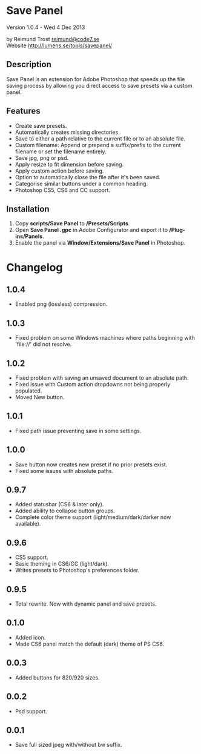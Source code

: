 Save Panel
==========

Version 1.0.4 - Wed 4 Dec 2013

by Reimund Trost <reimund@code7.se>  
Website <http://lumens.se/tools/savepanel/>


Description
-----------
Save Panel is an extension for Adobe Photoshop that speeds up the file saving
process by allowing you direct access to save presets via a custom panel.


Features
--------
- Create save presets.
- Automatically creates missing directories.
- Save to either a path relative to the current file or to an absolute file.
- Custom filename: Append or prepend a suffix/prefix to the current filename or
  set the filename entirely.
- Save jpg, png or psd.
- Apply resize to fit dimension before saving.
- Apply custom action before saving.
- Option to automatically close the file after it's been saved.
- Categorise similar buttons under a common heading.
- Photoshop CS5, CS6 and CC support.


Installation
------------
1.	Copy __scripts/Save Panel__ to __<your photoshop directory>/Presets/Scripts__.
2.	Open __Save Panel <version>.gpc__ in Adobe Configurator and export it to
	__<your photoshop directory>/Plug-ins/Panels__.
3.	Enable the panel via __Window/Extensions/Save Panel__ in Photoshop.


Changelog
=========

1.0.4
-----
- Enabled png (lossless) compression.

1.0.3
-----
- Fixed problem on some Windows machines where paths beginning with 'file://'
  did not resolve.

1.0.2
-----
- Fixed problem with saving an unsaved document to an absolute path.
- Fixed issue with Custom action dropdowns not being properly populated.
- Moved New button.

1.0.1
-----
- Fixed path issue preventing save in some settings.

1.0.0
-----
- Save button now creates new preset if no prior presets exist.
- Fixed some issues with absolute paths.

0.9.7
-----
- Added statusbar (CS6 & later only).
- Added ability to collapse button groups.
- Complete color theme support (light/medium/dark/darker now available).

0.9.6
-----
- CS5 support.
- Basic theming in CS6/CC (light/dark).
- Writes presets to Photoshop's preferences folder.

0.9.5
-----
- Total rewrite. Now with dynamic panel and save presets.

0.1.0
-----
- Added icon.
- Made CS6 panel match the default (dark) theme of PS CS6.

0.0.3
-----
- Added buttons for 820/920 sizes.

0.0.2
-----
- Psd support.

0.0.1
-----
- Save full sized jpeg with/without bw suffix.
